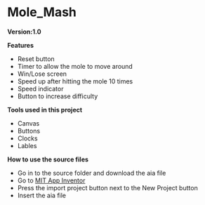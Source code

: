 # Mole_Mash
**Version:1.0**

**Features**
* Reset button
* Timer to allow the mole to move around
* Win/Lose screen
* Speed up after hitting the mole 10 times
* Speed indicator
* Button to increase difficulty

**Tools used in this project**
* Canvas
* Buttons
* Clocks
* Lables

**How to use the source files**
* Go in to the source folder and download the aia file
* Go to [MIT App Inventor](https://ai2.appinventor.mit.edu/#4928864299057152)
* Press the import project button next to the New Project button
* Insert the aia file
